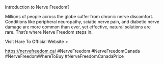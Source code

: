 Introduction to Nerve Freedom?

Millions of people across the globe suffer from chronic nerve discomfort. Conditions like peripheral neuropathy, sciatic nerve pain, and diabetic nerve damage are more common than ever, yet effective, natural solutions are rare. That’s where Nerve Freedom steps in.

Visit Hare To Official Website >

https://nervefreedom.ca/
#NerveFreedom
#NerveFreedomCanada
#NerveFreedomWhereToBuy
#NerveFreedomCanadaPrice
